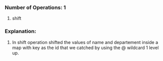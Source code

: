 ### Number of Operations: 1

1. shift

### Explanation:

1. In shift operation shifted the values of name and departement inside a map with key as the id that we catched by using the @ wildcard 1 level up.